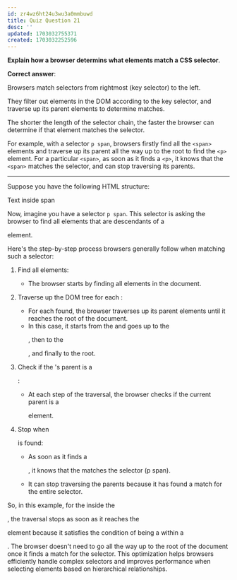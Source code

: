 ```yaml
---
id: zr4wz6ht24u3wu3a0mmbuwd
title: Quiz Question 21
desc: ''
updated: 1703032755371
created: 1703032252596
---
```

**Explain how a browser determins what elements match a CSS selector**.

**Correct answer**:

Browsers match selectors from rightmost (key selector) to the left.

They filter out elements in the DOM according to the key selector, and traverse up its parent elements to determine matches.

The shorter the length of the selector chain, the faster the browser can determine if that element matches the selector.

For example, with a selector `p span`, browsers firstly find all the `<span>` elements and traverse up its parent all the way up to the root to find the `<p>` element. For a particular `<span>`, as soon as it finds a `<p>`, it knows that the `<span>` matches the selector, and can stop traversing its parents.

___

Suppose you have the following HTML structure:

<div>
  <p>
    <span>Text inside span</span>
  </p>
</div>

Now, imagine you have a selector `p span`. This selector is asking the browser to find all <span> elements that are descendants of a <p> element.

Here's the step-by-step process browsers generally follow when matching such a selector:

1. Find all <span> elements:

    *  The browser starts by finding all <span> elements in the document.

2. Traverse up the DOM tree for each <span>:

    * For each <span> found, the browser traverses up its parent elements until it reaches the root of the document.
    * In this case, it starts from the <span> and goes up to the <p>, then to the <div>, and finally to the root.
    
3. Check if the <span>'s parent is a <p>:

    * At each step of the traversal, the browser checks if the current parent is a <p> element.
    
4. Stop when <p> is found:

    * As soon as it finds a <p>, it knows that the <span> matches the selector (p span).
    * It can stop traversing the parents because it has found a match for the entire selector.

So, in this example, for the <span> inside the <p>, the traversal stops as soon as it reaches the <p> element because it satisfies the condition of being a <span> within a <p>. The browser doesn't need to go all the way up to the root of the document once it finds a match for the selector. This optimization helps browsers efficiently handle complex selectors and improves performance when selecting elements based on hierarchical relationships.